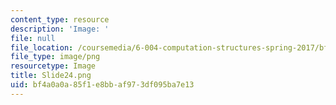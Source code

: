 ```yaml
---
content_type: resource
description: 'Image: '
file: null
file_location: /coursemedia/6-004-computation-structures-spring-2017/bf4a0a0a85f1e8bbaf973df095ba7e13_Slide24.png
file_type: image/png
resourcetype: Image
title: Slide24.png
uid: bf4a0a0a-85f1-e8bb-af97-3df095ba7e13
---
```

